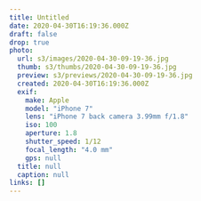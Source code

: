 ```yaml
---
title: Untitled
date: 2020-04-30T16:19:36.000Z
draft: false
drop: true
photo:
  url: s3/images/2020-04-30-09-19-36.jpg
  thumb: s3/thumbs/2020-04-30-09-19-36.jpg
  preview: s3/previews/2020-04-30-09-19-36.jpg
  created: 2020-04-30T16:19:36.000Z
  exif:
    make: Apple
    model: "iPhone 7"
    lens: "iPhone 7 back camera 3.99mm f/1.8"
    iso: 100
    aperture: 1.8
    shutter_speed: 1/12
    focal_length: "4.0 mm"
    gps: null
  title: null
  caption: null
links: []
---
```

